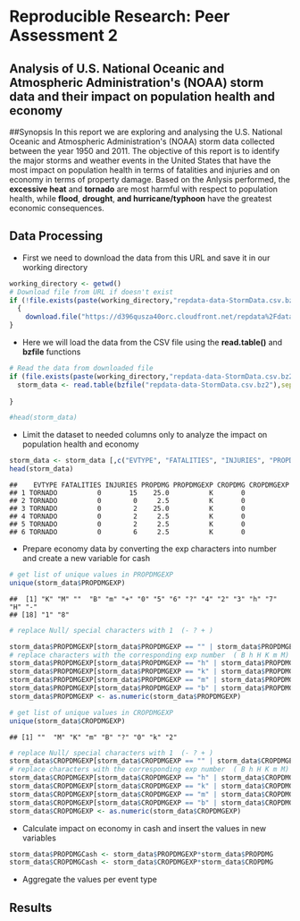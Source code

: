 # Reproducible Research: Peer Assessment 2
## Analysis of U.S. National Oceanic and Atmospheric Administration's (NOAA) storm data and their impact on population health and economy

##Synopsis
In this report we are exploring and analysing the U.S. National Oceanic and Atmospheric Administration's (NOAA) storm data collected between the year 1950 and 2011. The objective of this report is to identify the major storms and weather events in the United States that have the most impact on population health in terms of fatalities and injuries and on economy in terms of property damage. Based on the Anlysis performed, the **excessive heat** and **tornado** are most harmful with respect to population health, while **flood**, **drought**, **and hurricane/typhoon** have the greatest economic consequences.
 

## Data Processing
- First we need to download the data from this URL and save it in our working directory


```r
working_directory <- getwd()
# Download file from URL if doesn't exist
if (!file.exists(paste(working_directory,"repdata-data-StormData.csv.bz2", sep="/"))) 
  {
    download.file("https://d396qusza40orc.cloudfront.net/repdata%2Fdata%2FStormData.csv.bz2", working_directory)
}
```

- Here we will load the data from the CSV file using the **read.table()** and **bzfile** functions 



```r
# Read the data from downloaded file
if (file.exists(paste(working_directory,"repdata-data-StormData.csv.bz2", sep="/"))) {
  storm_data <- read.table(bzfile("repdata-data-StormData.csv.bz2"),sep=",",stringsAsFactors=FALSE,header=TRUE)  
  
}
```



```r
#head(storm_data)
```

- Limit the dataset to needed columns only to analyze the impact on population health and economy


```r
storm_data <- storm_data [,c("EVTYPE", "FATALITIES", "INJURIES", "PROPDMG", "PROPDMGEXP", "CROPDMG", "CROPDMGEXP")]
head(storm_data)
```

```
##    EVTYPE FATALITIES INJURIES PROPDMG PROPDMGEXP CROPDMG CROPDMGEXP
## 1 TORNADO          0       15    25.0          K       0           
## 2 TORNADO          0        0     2.5          K       0           
## 3 TORNADO          0        2    25.0          K       0           
## 4 TORNADO          0        2     2.5          K       0           
## 5 TORNADO          0        2     2.5          K       0           
## 6 TORNADO          0        6     2.5          K       0
```



- Prepare economy data by converting the exp characters into number and create a new variable for cash

```r
# get list of unique values in PROPDMGEXP
unique(storm_data$PROPDMGEXP)
```

```
##  [1] "K" "M" ""  "B" "m" "+" "0" "5" "6" "?" "4" "2" "3" "h" "7" "H" "-"
## [18] "1" "8"
```

```r
# replace Null/ special characters with 1  (- ? + )

storm_data$PROPDMGEXP[storm_data$PROPDMGEXP == "" | storm_data$PROPDMGEXP == "-"| storm_data$PROPDMGEXP == "?" | storm_data$PROPDMGEXP == "+"] <- "1"
# replace characters with the corresponding exp number  ( B h H K m M)
storm_data$PROPDMGEXP[storm_data$PROPDMGEXP == "h" | storm_data$PROPDMGEXP == "H"] <- "100"
storm_data$PROPDMGEXP[storm_data$PROPDMGEXP == "k" | storm_data$PROPDMGEXP == "K"] <- "1000"
storm_data$PROPDMGEXP[storm_data$PROPDMGEXP == "m" | storm_data$PROPDMGEXP == "M"] <- "1000000"
storm_data$PROPDMGEXP[storm_data$PROPDMGEXP == "b" | storm_data$PROPDMGEXP == "B"] <- "1000000000"
storm_data$PROPDMGEXP <- as.numeric(storm_data$PROPDMGEXP)
```


```r
# get list of unique values in CROPDMGEXP
unique(storm_data$CROPDMGEXP)
```

```
## [1] ""  "M" "K" "m" "B" "?" "0" "k" "2"
```

```r
# replace Null/ special characters with 1  (- ? + )
storm_data$CROPDMGEXP[storm_data$CROPDMGEXP == "" | storm_data$CROPDMGEXP == "-"| storm_data$CROPDMGEXP == "?" | storm_data$CROPDMGEXP == "+"] <- "1"
# replace characters with the corresponding exp number  ( B h H K m M)
storm_data$CROPDMGEXP[storm_data$CROPDMGEXP == "h" | storm_data$CROPDMGEXP == "H"] <- "100"
storm_data$CROPDMGEXP[storm_data$CROPDMGEXP == "k" | storm_data$CROPDMGEXP == "K"] <- "1000"
storm_data$CROPDMGEXP[storm_data$CROPDMGEXP == "m" | storm_data$CROPDMGEXP == "M"] <- "1000000"
storm_data$CROPDMGEXP[storm_data$CROPDMGEXP == "b" | storm_data$CROPDMGEXP == "B"] <- "1000000000"
storm_data$CROPDMGEXP <- as.numeric(storm_data$CROPDMGEXP)
```

- Calculate impact on economy in cash and insert the values in new variables

```r
storm_data$PROPDMGCash <- storm_data$PROPDMGEXP*storm_data$PROPDMG
storm_data$CROPDMGCash <- storm_data$CROPDMGEXP*storm_data$CROPDMG
```

- Aggregate the values per event type



## Results
